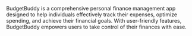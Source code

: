 BudgetBuddy is a comprehensive personal finance management app designed to help individuals effectively track their expenses, optimize spending, and achieve their financial goals. With user-friendly features, BudgetBuddy empowers users to take control of their finances with ease.


